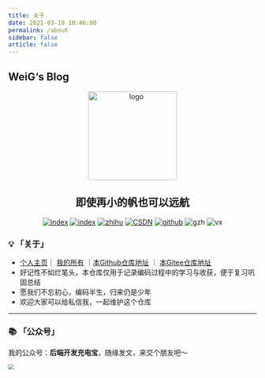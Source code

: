 ```yaml
---
title: 关于
date: 2021-03-19 10:46:00
permalink: /about
sidebar: false
article: false
--- 
```

## WeiG‘s Blog


<p align="center"><a href="https://www.yuque.com/weig" target="_blank" rel="noopener noreferrer"><img width="180" src="https://gitee.com/isgangzi/image-store/raw/master/img/%E4%B8%80%E5%8F%B6%E6%89%81%E8%88%9FLogo.png" alt="logo"></a></p>

<h2 align="center">即使再小的帆也可以远航</h2>



<p align="center">
    <a href="https://www.yuque.com/weig" target="_blank"><img src="https://gitee.com/isgangzi/image-store/raw/master/img/作者主页-刚子.svg" alt="index" class="no-zoom"></a>
    <a href="https://www.yuque.com/wgg" target="_blank"><img src="https://gitee.com/isgangzi/image-store/raw/master/img/语雀.svg" alt="index" class="no-zoom"></a>
    <a href="https://www.zhihu.com/people/gang-zi-10-86" target="_blank"><img src="https://gitee.com/isgangzi/image-store/raw/master/img/知乎-刚子.svg" alt="zhihu" class="no-zoom"></a>
    <a href="https://blog.csdn.net/qq_33188180" target="_blank"><img src="https://gitee.com/isgangzi/image-store/raw/master/img/CSDN-后端充电宝.svg" alt="CSDN" class="no-zoom"></a>
    <a href="https://github.com/isgangzi" target="_blank"><img src="https://gitee.com/isgangzi/image-store/raw/master/img/Github-isgangzi.svg" alt="github" class="no-zoom"></a>
    <img src="https://gitee.com/isgangzi/image-store/raw/master/img/公众号-后端开发充电宝.svg" alt="gzh" class="no-zoom">
    <img src="https://gitee.com/isgangzi/image-store/raw/master/img/VX-gangziyaoxingfu.svg" alt="vx" class="no-zoom">    
</p>



### 💡 **「关于」**

-  [个人主页](https://www.yuque.com/weig)｜ [我的所有](https://www.yuque.com/wgg) ｜[本Github仓库地址](https://github.com/isgangzi/weig-Blog) ｜ [本Gitee仓库地址](https://gitee.com/isgangzi/weig-Blog)
- 好记性不如烂笔头，本仓库仅用于记录编码过程中的学习与收获，便于复习巩固总结
- 愿我们不忘初心，编码半生，归来仍是少年
- 欢迎大家可以给私信我，一起维护这个仓库



---
###  📚 **「公众号」**
我的公众号：**后端开发充电宝**，随缘发文，来交个朋友吧～

<img src="https://myblog-weigangzi.oss-cn-shenzhen.aliyuncs.com/blog-gitee-pages/%E5%BE%AE%E4%BF%A1%E5%85%AC%E4%BC%97%E5%8F%B7%E4%BA%8C%E7%BB%B4%E7%A0%81.jpg" style="zoom:67%;" />

<br>
